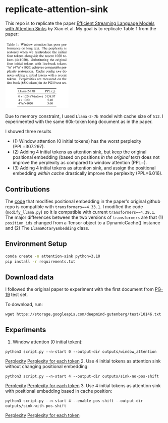 # replicate-attention-sink
This repo is to replicate the paper [Efficient Streaming Language Models with Attention Sinks](https://arxiv.org/abs/2309.17453) by Xiao et al. My goal is to replicate Table 1 from the paper:

<img src=./images/table-1.png width="200">

Due to memory constraint, I used `Llama-2-7b` model with cache size of `512`. I experimented with the same 60k-token long document as in the paper.

I showed three results 
* (1) Window attention (0 initial tokens) has the worst perplexity (PPL=307.297).
* (2) Adding 4 initial tokens as attention sink, but keep the original positional embedding (based on positions _in the original text_) does not improve the perplexity as compared to window attention (PPL=). 
* (3) Adding 4 initial tokens as attention sink, and assign the positional embedding _within cache_ drastically improve the perplexity (PPL=6.016). 

## Contributions
The [code](https://github.com/mit-han-lab/streaming-llm/blob/main/streaming_llm/pos_shift/modify_llama.py) that modifies positional embedding in the paper's original github repo is compatible with `transformers==4.33.1`. I modified the code (`modify_llama.py`) so it is compatible with current `transformers==4.39.1`. The major differences between the two versions of `transformers` are that (1) `position_ids` changed from a Tensor object to a DynamicCache() instance and (2) The `LlamaRotaryEmbedding` class.

## Environment Setup
```sh
conda create -n attention-sink python=3.10
pip install -r requirements.txt
```

## Download data
I followed the original paper to experiment with the first document from [PG-19](https://github.com/google-deepmind/pg19) test set.

To download, run:
```
wget https://storage.googleapis.com/deepmind-gutenberg/test/10146.txt
```

## Experiments
1. Window attention (0 initial token):
```
python3 script.py --n-start 0 --output-dir outputs/window_attention
```
[Perplexity](./outputs/window_attention/ppl.txt) [Perplexity for each token](./outputs/window_attention/logs.txt)
2. Use 4 initial tokens as attention sink without changing positional embedding:
```
python3 script.py --n-start 4 --output-dir outputs/sink-no-pos-shift
```
[Perplexity](./outputs/sink-no-pos-shift/ppl.txt) [Perplexity for each token](./outputs/sink-no-pos-shift/logs.txt)
3. Use 4 initial tokens as attention sink with positional embedding based in cache position:
```
python3 script.py --n-start 4 --enable-pos-shift --output-dir outputs/sink-with-pos-shift
```
[Perplexity](./outputs/sink-with-pos-shift/ppl.txt) [Perplexity for each token](./outputs/sink-with-pos-shift/logs.txt)
